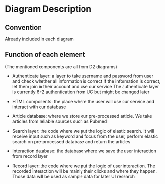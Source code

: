 # Diagram Description

## Convention
Already included in each diagram

## Function of each element
(The mentioned components are all from D2 diagrams)
* Authenticate layer: a layer to take username and password from user and check whether all information is correct
If the information is correct, let them join in their account and use our service
The authenticate layer is currently 6+2 authentication from UC but might be changed later

* HTML components: the place where the user will use our service and interact with our database

* Article database: where we store our pre-processed article. We take articles from reliable sources such as Pubmed

* Search layer: the code where we put the logic of elastic search. It will receive input such as keyword and focus
from the user, perform elastic search on pre-processed database and return the articles


* Interaction database: the database where we save the user interaction from record layer

* Record layer: the code where we put the logic of user interaction. The recorded interaction will be mainly
their clicks and where they happen. Those data will be used as sample data for later UI research


